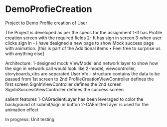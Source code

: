 # DemoProfieCreation
Project to Demo Profile creation of User 

The Project is developed as per the specs for the assignment 
1-It has Profile creation screen with the required fields
2- It has sign in screen 
3-when user clicks sign in - I have designed a new page  to show Mock success page with animation.
[this is part of the Additional items • Feel free to surprise us with anything else]

Architecture:
1-designed mock ViewModel and network layer to show how the sign in network call would look like
2-model, viewcontroller, storyboards,xibs are separated
UserInfo - structure contains the data to be passed from 1st screen to 2nd
ProfileCreationViewController defines the first screen
SignInViewController defines the 2nd screen
SignInSuccessViewController defines the success screen 


salient features
1-CAGradientLayer has been leveraged to color the background of submit/sign in button
2-CAEmitterLayer is used for the animation effect


In progress:
Unit testing 

